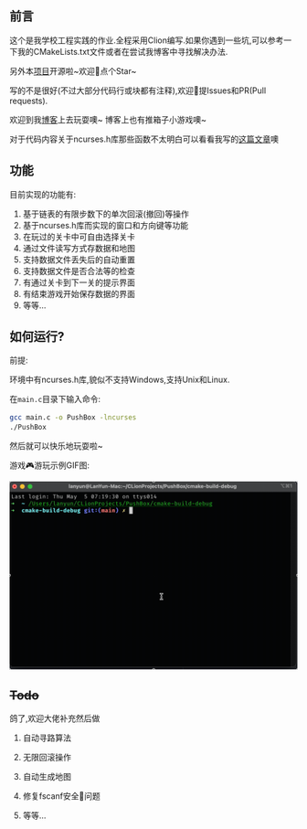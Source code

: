 ## 前言

这个是我学校工程实践的作业.全程采用Clion编写.如果你遇到一些坑,可以参考一下我的CMakeLists.txt文件或者在尝试我博客中寻找解决办法.

另外本[项目](https://github.com/LanYunDev/PushBox)开源啦~欢迎👏点个Star~

写的不是很好(不过大部分代码行或块都有注释),欢迎👏提Issues和PR(Pull requests).

欢迎到我[博客](https://lanyundev.vercel.app)上去玩耍噢~ 博客上也有推箱子小游戏噢~

对于代码内容关于ncurses.h库那些函数不太明白可以看看我写的[这篇文章](https://lanyundev.vercel.app/posts/a5945d21.html)噢

## 功能

目前实现的功能有:

1. 基于链表的有限步数下的单次回滚(撤回)等操作
2. 基于ncurses.h库而实现的窗口和方向键等功能
3. 在玩过的关卡中可自由选择关卡
4. 通过文件读写方式存数据和地图
5. 支持数据文件丢失后的自动重置
6. 支持数据文件是否合法等的检查
7. 有通过关卡到下一关的提示界面
8. 有结束游戏开始保存数据的界面
9. 等等…

## 如何运行?

前提:

环境中有ncurses.h库,貌似不支持Windows,支持Unix和Linux.

在`main.c`目录下输入命令:

```bash
gcc main.c -o PushBox -lncurses
./PushBox
```

然后就可以快乐地玩耍啦~

游戏🎮游玩示例GIF图:

![2022-05-05 12.48.32](README/2022-05-05%2012.48.32.gif)

## ~~Todo~~

鸽了,欢迎大佬补充然后做

1. 自动寻路算法

2. 无限回滚操作
3. 自动生成地图
4. 修复fscanf安全🔐问题
5. 等等…


